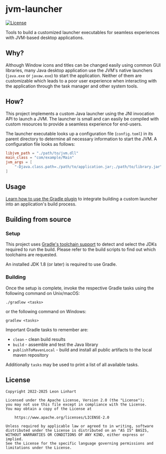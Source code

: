# jvm-launcher

[![License](https://img.shields.io/badge/license-Apache%202.0-yellowgreen.svg?style=for-the-badge&label=License)](https://github.com/Osmerion/jvm-launcher/blob/master/LICENSE)

Tools to build a customized launcher executables for seamless experiences with
JVM-based desktop applications.


## Why?

Although Window icons and titles can be changed easily using common GUI
libraries, many Java desktop application use the JVM's native launchers
(`java.exe` or `javaw.exe`) to start the application. Neither of them are
customizable which leads to a poor user experience when interacting with the
application through the task manager and other system tools.


## How?

This project implements a custom Java launcher using the JNI invocation API to
launch a JVM. The launcher is small and can easily be compiled with custom
resources to provide a seamless experience for end-users.

The launcher executable looks up a configuration file (`config.toml`) in its
parent directory to determine all necessary information to start the JVM. A
configuration file looks as follows:

```toml
libjvm_path = "./path/to/jvm.dll"
main_class = "com/example/Main"
jvm_args = [
    "-Djava.class.path=./path/to/application.jar;./path/to/library.jar"
]
```


## Usage

[Learn how to use the Gradle plugin](/integrations/gradle/README.md) to
integrate building a custom launcher into an application's build process.


## Building from source

### Setup

This project uses [Gradle's toolchain support](https://docs.gradle.org/current/userguide/toolchains.html)
to detect and select the JDKs required to run the build. Please refer to the
build scripts to find out which toolchains are requested.

An installed JDK 1.8 (or later) is required to use Gradle.

### Building

Once the setup is complete, invoke the respective Gradle tasks using the
following command on Unix/macOS:

    ./gradlew <tasks>

or the following command on Windows:

    gradlew <tasks>

Important Gradle tasks to remember are:
- `clean`                   - clean build results
- `build`                   - assemble and test the Java library
- `publishToMavenLocal`     - build and install all public artifacts to the
                              local maven repository

Additionally `tasks` may be used to print a list of all available tasks.


## License

```
Copyright 2022-2025 Leon Linhart

Licensed under the Apache License, Version 2.0 (the "License");
you may not use this file except in compliance with the License.
You may obtain a copy of the License at

    https://www.apache.org/licenses/LICENSE-2.0

Unless required by applicable law or agreed to in writing, software
distributed under the License is distributed on an "AS IS" BASIS,
WITHOUT WARRANTIES OR CONDITIONS OF ANY KIND, either express or implied.
See the License for the specific language governing permissions and
limitations under the License.
```